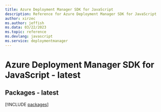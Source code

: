 ```yaml
---
title: Azure Deployment Manager SDK for JavaScript
description: Reference for Azure Deployment Manager SDK for JavaScript
author: xirzec
ms.author: jeffish
ms.data: 03/22/2023
ms.topic: reference
ms.devlang: javascript
ms.service: deploymentmanager
---
```

# Azure Deployment Manager SDK for JavaScript - latest
## Packages - latest
[!INCLUDE [packages](deployment-manager-index.md)]